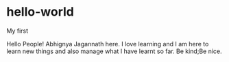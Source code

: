 # hello-world
My first

Hello People! 
Abhignya Jagannath here. I love learning and I am here to learn new things and also manage what I have learnt so far. 
Be kind;Be nice. 
